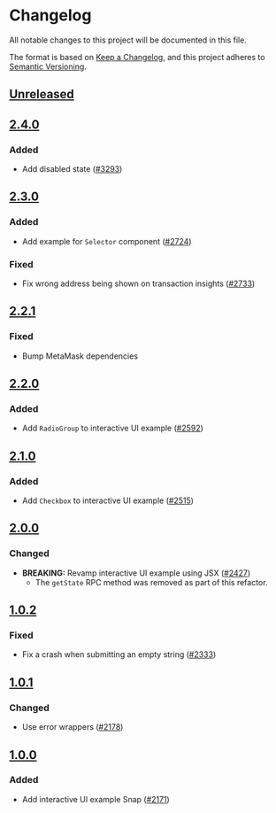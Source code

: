 # Changelog

All notable changes to this project will be documented in this file.

The format is based on [Keep a Changelog](https://keepachangelog.com/en/1.0.0/),
and this project adheres to [Semantic Versioning](https://semver.org/spec/v2.0.0.html).

## [Unreleased]

## [2.4.0]

### Added

- Add disabled state ([#3293](https://github.com/MetaMask/snaps/pull/3293))

## [2.3.0]

### Added

- Add example for `Selector` component ([#2724](https://github.com/MetaMask/snaps/pull/2724))

### Fixed

- Fix wrong address being shown on transaction insights ([#2733](https://github.com/MetaMask/snaps/pull/2733))

## [2.2.1]

### Fixed

- Bump MetaMask dependencies

## [2.2.0]

### Added

- Add `RadioGroup` to interactive UI example ([#2592](https://github.com/MetaMask/snaps/pull/2592))

## [2.1.0]

### Added

- Add `Checkbox` to interactive UI example ([#2515](https://github.com/MetaMask/snaps/pull/2515))

## [2.0.0]

### Changed

- **BREAKING:** Revamp interactive UI example using JSX ([#2427](https://github.com/MetaMask/snaps/pull/2427))
  - The `getState` RPC method was removed as part of this refactor.

## [1.0.2]

### Fixed

- Fix a crash when submitting an empty string ([#2333](https://github.com/MetaMask/snaps/pull/2333))

## [1.0.1]

### Changed

- Use error wrappers ([#2178](https://github.com/MetaMask/snaps/pull/2178))

## [1.0.0]

### Added

- Add interactive UI example Snap ([#2171](https://github.com/MetaMask/snaps/pull/2171))

[Unreleased]: https://github.com/MetaMask/snaps/compare/@metamask/interactive-ui-example-snap@2.4.0...HEAD
[2.4.0]: https://github.com/MetaMask/snaps/compare/@metamask/interactive-ui-example-snap@2.3.0...@metamask/interactive-ui-example-snap@2.4.0
[2.3.0]: https://github.com/MetaMask/snaps/compare/@metamask/interactive-ui-example-snap@2.2.1...@metamask/interactive-ui-example-snap@2.3.0
[2.2.1]: https://github.com/MetaMask/snaps/compare/@metamask/interactive-ui-example-snap@2.2.0...@metamask/interactive-ui-example-snap@2.2.1
[2.2.0]: https://github.com/MetaMask/snaps/compare/@metamask/interactive-ui-example-snap@2.1.0...@metamask/interactive-ui-example-snap@2.2.0
[2.1.0]: https://github.com/MetaMask/snaps/compare/@metamask/interactive-ui-example-snap@2.0.0...@metamask/interactive-ui-example-snap@2.1.0
[2.0.0]: https://github.com/MetaMask/snaps/compare/@metamask/interactive-ui-example-snap@1.0.2...@metamask/interactive-ui-example-snap@2.0.0
[1.0.2]: https://github.com/MetaMask/snaps/compare/@metamask/interactive-ui-example-snap@1.0.1...@metamask/interactive-ui-example-snap@1.0.2
[1.0.1]: https://github.com/MetaMask/snaps/compare/@metamask/interactive-ui-example-snap@1.0.0...@metamask/interactive-ui-example-snap@1.0.1
[1.0.0]: https://github.com/MetaMask/snaps/releases/tag/@metamask/interactive-ui-example-snap@1.0.0
